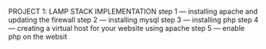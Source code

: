 
PROJECT 1: LAMP STACK IMPLEMENTATION
step 1 — installing apache and updating the firewall
step 2 — installing mysql
step 3 — installing php
step 4 — creating a virtual host for your website using apache
step 5 — enable php on the websit
